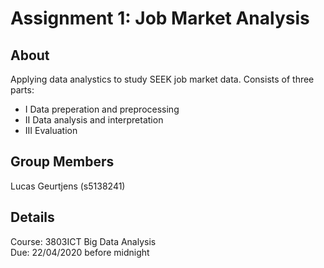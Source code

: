 # Assignment 1: Job Market Analysis

## About
Applying data analystics to study SEEK job market data. Consists of three parts:  
* I Data preperation and preprocessing  
* II Data analysis and interpretation  
* III Evaluation  
 
## Group Members
Lucas Geurtjens (s5138241)  

## Details
Course: 3803ICT Big Data Analysis  
Due: 22/04/2020 before midnight
